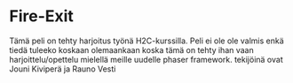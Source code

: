 # Fire-Exit
Tämä peli on tehty harjoitus työnä H2C-kurssilla. Peli ei ole ole valmis enkä tiedä tuleeko koskaan olemaankaan koska tämä on tehty ihan vaan harjoittelu/opettelu mielellä meille uudelle phaser framework.
tekijöinä ovat
Jouni Kiviperä ja Rauno Vesti
